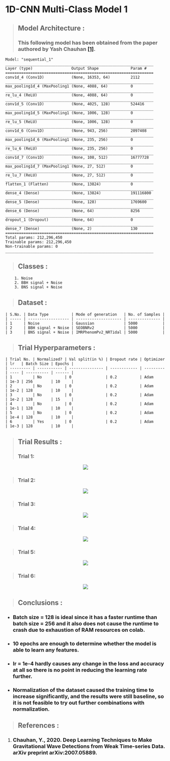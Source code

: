 # 1D-CNN Multi-Class Model 1

>## Model Architecture :
>### This following model has been obtained from the paper authored by Yash Chauhan [[1]](user-content-references-:). 
``` 
Model: "sequential_1"
_________________________________________________________________
Layer (type)                 Output Shape              Param #   
=================================================================
conv1d_4 (Conv1D)            (None, 16353, 64)         2112      
_________________________________________________________________
max_pooling1d_4 (MaxPooling1 (None, 4088, 64)          0         
_________________________________________________________________
re_lu_4 (ReLU)               (None, 4088, 64)          0         
_________________________________________________________________
conv1d_5 (Conv1D)            (None, 4025, 128)         524416    
_________________________________________________________________
max_pooling1d_5 (MaxPooling1 (None, 1006, 128)         0         
_________________________________________________________________
re_lu_5 (ReLU)               (None, 1006, 128)         0         
_________________________________________________________________
conv1d_6 (Conv1D)            (None, 943, 256)          2097408   
_________________________________________________________________
max_pooling1d_6 (MaxPooling1 (None, 235, 256)          0         
_________________________________________________________________
re_lu_6 (ReLU)               (None, 235, 256)          0         
_________________________________________________________________
conv1d_7 (Conv1D)            (None, 108, 512)          16777728  
_________________________________________________________________
max_pooling1d_7 (MaxPooling1 (None, 27, 512)           0         
_________________________________________________________________
re_lu_7 (ReLU)               (None, 27, 512)           0         
_________________________________________________________________
flatten_1 (Flatten)          (None, 13824)             0         
_________________________________________________________________
dense_4 (Dense)              (None, 13824)             191116800 
_________________________________________________________________
dense_5 (Dense)              (None, 128)               1769600   
_________________________________________________________________
dense_6 (Dense)              (None, 64)                8256      
_________________________________________________________________
dropout_1 (Dropout)          (None, 64)                0         
_________________________________________________________________
dense_7 (Dense)              (None, 2)                 130       
=================================================================
Total params: 212,296,450
Trainable params: 212,296,450
Non-trainable params: 0
_________________________________________________________________
```

>## Classes :
```
    1. Noise 
    2. BBH signal + Noise
    3. BNS signal + Noise
```

>## Dataset :
```
| S.No. | Data Type          | Mode of generation   | No. of Samples |
| ----- | ------------------ | -------------------- | -------------- |
| 1     | Noise              | Gaussian             | 5000           |
| 2     | BBH signal + Noise | SEOBNRv2             | 5000           |
| 3     | BNS signal + Noise | IMRPhenomPv2_NRTidal | 5000           |
```

>## Trial Hyperparameters :
```
| Trial No. | Normalized? | Val split(in %) | Dropout rate | Optimizer | lr   | Batch Size | Epochs |
| --------- | ----------- | --------------- | ------------ | --------- | ---- | ---------- | ------ |
| 1         | No          | 0               | 0.2          | Adam      | 1e-3 | 256        | 10     |
| 2         | No          | 0               | 0.2          | Adam      | 1e-2 | 128        | 10     |
| 3         | No          | 0               | 0.2          | Adam      | 1e-2 | 128        | 15     |
| 4         | No          | 0               | 0.2          | Adam      | 1e-1 | 128        | 10     |
| 5         | No          | 0               | 0.2          | Adam      | 1e-4 | 128        | 10     |
| 6         | Yes         | 0               | 0.2          | Adam      | 1e-3 | 128        | 10     |
```

>## Trial Results :
>### Trial 1:
<p align="center"> <img src="screenshots/1dcnn_multi_class_model_11.png"> </p>

>### Trial 2:
<p align="center"> <img src="screenshots/1dcnn_multi_class_model_12.png"> </p>

>### Trial 3:
<p align="center"> <img src="screenshots/1dcnn_multi_class_model_13.png"> </p>

>### Trial 4:
<p align="center"> <img src="screenshots/1dcnn_multi_class_model_14.png"> </p>

>### Trial 5:
<p align="center"> <img src="screenshots/1dcnn_multi_class_model_15.png"> </p>

>### Trial 6:
<p align="center"> <img src="screenshots/1dcnn_multi_class_model_16.png"> </p>

>## Conclusions :

+ ### <p> Batch size = 128 is ideal since it has a faster runtime than batch size = 256 and it also does not cause the runtime  to crash due to exhaustion of RAM resources on colab. </p>
+ ### <p> 10 epochs are enough to determine whether the model is able to learn any features. </p>
+ ### <p> lr = 1e-4 hardly causes any change in the loss and accuracy at all so there is no point in reducing the learning rate further. </p>
+ ### <p> Normalization of the dataset caused the training time to increase significantly, and the results were still baseline, so it is not feasible to try out further combinations with normalization. </p>

>## References :
1. ### <p>Chauhan, Y., 2020. Deep Learning Techniques to Make Gravitational Wave Detections from Weak Time-series Data. arXiv preprint arXiv:2007.05889.</p>


